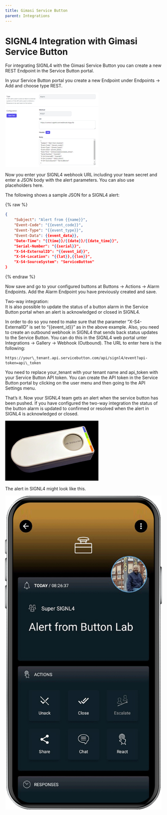 ```yaml
---
title: Gimasi Service Button
parent: Integrations
---
```


# SIGNL4 Integration with Gimasi Service Button

For integrating SIGNL4 with the Gimasi Service Button you can create a new REST Endpoint in the Service Button portal.

In your Service Button portal you create a new Endpoint under Endpoints -> Add and choose type REST.

![Gimasi Endpoint](gimasi-endpoint.png)

Now you enter your SIGNL4 webhook URL including your team secret and enter a JSON body with the alert parameters. You can also use placeholders here.

The following shows a sample JSON for a SIGNL4 alert:

{% raw %}
```json
{
    "Subject": "Alert from {{name}}",
    "Event-Code": "{{event_code}}",
    "Event-Type": "{{event_type}}",
    "Event-Data": {{event_data}},
    "Date-Time": "{{time}}/{{date}}/{{date_time}}",
    "Serial-Number": "{{serial}}",
    "X-S4-ExternalID": "{{event_id}}",
    "X-S4-Location": "{{lat}},{{lon}}",
    "X-S4-SourceSystem": "ServiceButton"
}
```
{% endraw %}

Now save and go to your configured buttons at Buttons -> Actions -> Alarm Endpoints. Add the Alarm Endpoint you have previously created and save.

Two-way integration:  
It is also possible to update the status of a button alarm in the Service Button portal when an alert is acknowledged or closed in SIGNL4.

In order to do so you need to make sure that the parameter “X-S4-ExternalID” is set to “{{event\_id}}” as in the above example. Also, you need to create an outbound webhook in SIGNL4 that sends back status updates to the Service Button. You can do this in the SIGNL4 web portal unter Integrations -> Gallery -> Webhook (Outbound). The URL to enter here is the following:

```
https://your\_tenant.api.servicebutton.com/api/signl4/event?api-token=api\_token
```

You need to replace your\_tenant with your tenant name and api\_token with your Service Button API token. You can create the API token in the Service Button portal by clicking on the user menu and then going to the API Settings menu.

That’s it. Now your SIGNL4 team gets an alert when the service button has been pushed. If you have configured the two-way integration the status of the button alarm is updated to confirmed or resolved when the alert in SIGNL4 is acknowledged or closed.

![service Button](service-button-signl4-alert.png)

The alert in SIGNL4 might look like this.

![SIGNL4 Alert](signl4-gimasi.png)
